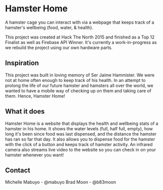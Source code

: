 # Hamster Home
A hamster cage you can interact with via a webpage that keeps track of a hamster's wellbeing (food, water, & health).

This project was created at Hack The North 2015 and finished as a Top 12 Finalist as well as Firebase API Winner. It's currently a work-in-progress as we rebuild the project using our own hardware parts.

## Inspiration
This project was built in loving memory of Ser Jaime Hammister. We were not at home often enough to keep track of his health. In an attempt to prolong the life of our future hamster and hamsters all over the world, we wanted to have a mobile way of checking up on them and taking care of them. Hence, Hamster Home!

## What it does
Hamster Home is a website that displays the health and wellbeing stats of a hamster in his home. It shows the water levels (full, half full, empty), how long it's been since food was last dispensed, and the distance the hamster has ran so far that day. It also allows you to dispense food for the hamster with the click of a button and keeps track of hamster activity. An infrared camera also streams live video to the website so you can check in on your hamster whenever you want!

## Contact
Michelle Mabuyo - @mabuyo
Brad Moon - @b83moon
